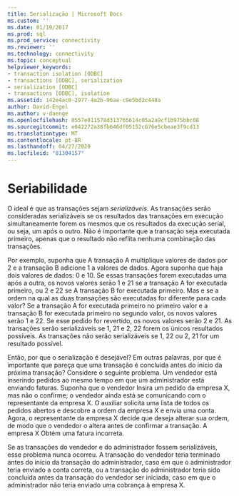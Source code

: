 ```yaml
---
title: Serialização | Microsoft Docs
ms.custom: ''
ms.date: 01/19/2017
ms.prod: sql
ms.prod_service: connectivity
ms.reviewer: ''
ms.technology: connectivity
ms.topic: conceptual
helpviewer_keywords:
- transaction isolation [ODBC]
- transactions [ODBC], serialization
- serialization [ODBC]
- transactions [ODBC], isolation
ms.assetid: 142e4ac0-2977-4a2b-96ae-c9e5bd2c448a
author: David-Engel
ms.author: v-daenge
ms.openlocfilehash: 0557e011578d313765614c05a2a9cf1b975bbc08
ms.sourcegitcommit: e042272a38fb646df05152c676e5cbeae3f9cd13
ms.translationtype: MT
ms.contentlocale: pt-BR
ms.lasthandoff: 04/27/2020
ms.locfileid: "81304157"
---
```

# <a name="serializability"></a>Seriabilidade
O ideal é que as transações sejam *serializáveis*. As transações serão consideradas serializáveis se os resultados das transações em execução simultaneamente forem os mesmos que os resultados da execução serial, ou seja, um após o outro. Não é importante que a transação seja executada primeiro, apenas que o resultado não reflita nenhuma combinação das transações.  
  
 Por exemplo, suponha que A transação A multiplique valores de dados por 2 e a transação B adicione 1 a valores de dados. Agora suponha que haja dois valores de dados: 0 e 10. Se essas transações forem executadas uma após a outra, os novos valores serão 1 e 21 se a transação A for executada primeiro, ou 2 e 22 se A transação B for executada primeiro. Mas e se a ordem na qual as duas transações são executadas for diferente para cada valor? Se a transação A for executada primeiro no primeiro valor e a transação B for executada primeiro no segundo valor, os novos valores serão 1 e 22. Se esse pedido for revertido, os novos valores serão 2 e 21. As transações serão serializáveis se 1, 21 e 2, 22 forem os únicos resultados possíveis. As transações não serão serializáveis se 1, 22 ou 2, 21 for um resultado possível.  
  
 Então, por que o serialização é desejável? Em outras palavras, por que é importante que pareça que uma transação é concluída antes do início da próxima transação? Considere o seguinte problema. Um vendedor está inserindo pedidos ao mesmo tempo em que um administrador está enviando faturas. Suponha que o vendedor Insira um pedido da empresa X, mas não o confirme; o vendedor ainda está se comunicando com o representante da empresa X. O auxiliar solicita uma lista de todos os pedidos abertos e descobre a ordem da empresa X e envia uma conta. Agora, o representante da empresa X decide que deseja alterar sua ordem, de modo que o vendedor o altera antes de confirmar a transação. A empresa X Obtém uma fatura incorreta.  
  
 Se as transações do vendedor e do administrador fossem serializáveis, esse problema nunca ocorreu. A transação do vendedor teria terminado antes do início da transação do administrador, caso em que o administrador teria enviado a conta correta, ou a transação do administrador teria sido concluída antes da transação do vendedor ser iniciada, caso em que o administrador não teria enviado uma cobrança à empresa X.
